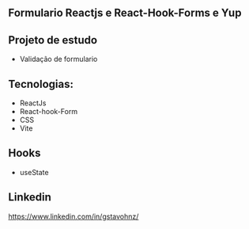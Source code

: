 ## Formulario Reactjs e React-Hook-Forms e Yup

## Projeto de estudo
- Validação de formulario

## Tecnologias:
- ReactJs
- React-hook-Form
- CSS
- Vite

## Hooks
- useState

## Linkedin
https://www.linkedin.com/in/gstavohnz/
